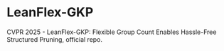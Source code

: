 # LeanFlex-GKP
CVPR 2025  - LeanFlex-GKP: Flexible Group Count Enables Hassle-Free Structured Pruning, official repo.
